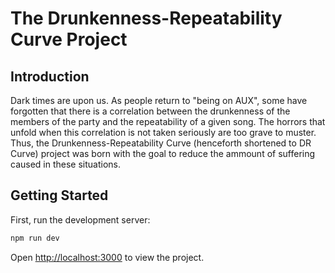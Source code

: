 # The Drunkenness-Repeatability Curve Project

## Introduction

Dark times are upon us. As people return to "being on AUX", some have forgotten that there is a correlation between the drunkenness of the members of the party and the repeatability of a given song. The horrors that unfold when this correlation is not taken seriously are too grave to muster. Thus, the Drunkenness-Repeatability Curve (henceforth shortened to DR Curve) project was born with the goal to reduce the ammount of suffering caused in these situations.

## Getting Started

First, run the development server:

```bash
npm run dev
```

Open [http://localhost:3000](http://localhost:3000) to view the project.
